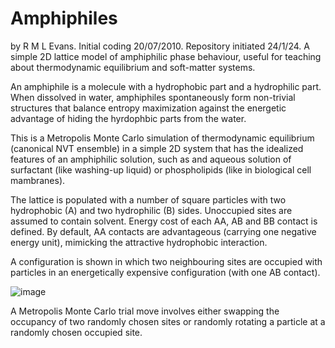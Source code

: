 # Amphiphiles
by R M L Evans. Initial coding 20/07/2010. Repository initiated 24/1/24.
A simple 2D lattice model of amphiphilic phase behaviour, useful for teaching about thermodynamic equilibrium and soft-matter systems.



An amphiphile is a molecule with a hydrophobic part and a hydrophilic part. When dissolved in water, amphiphiles spontaneously form non-trivial structures that balance entropy maximization against the energetic advantage of hiding the hyrdophbic parts from the water. 

This is a Metropolis Monte Carlo simulation of thermodynamic equilibrium (canonical NVT ensemble) in a simple 2D system that has the idealized features of an amphiphilic solution, such as and aqueous solution of surfactant (like washing-up liquid) or phospholipids (like in biological cell mambranes). 

The lattice is populated with a number of square particles with two hydrophobic (A) and two hydrophilic (B) sides. Unoccupied sites are assumed to contain solvent. Energy cost of each AA, AB and BB contact is defined. By default, AA contacts are advantageous (carrying one negative energy unit), mimicking the attractive hydrophobic interaction.

A configuration is shown in which two neighbouring sites are occupied with particles in an energetically expensive configuration (with one AB contact).

![image](https://github.com/RMLEvans/Amphiphiles/assets/30809235/5edc7890-ecc8-4725-b334-61a3eb7dc78b)


A Metropolis Monte Carlo trial move involves either swapping the occupancy of two randomly chosen sites or randomly rotating a particle at a randomly chosen occupied site.

